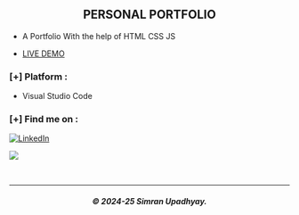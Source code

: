 


<h2 align="center"> PERSONAL PORTFOLIO </h2>

- A Portfolio With the help of HTML CSS JS

- <a href="https://as2509x-oibsip.netlify.app/task-2/">LIVE DEMO </a>

### [+] Platform :

- Visual Studio Code

### [+] Find me on :

[![LinkedIn](https://img.shields.io/badge/LinkedIn-SIMRANUPADHYAY26-blue?style=for-the-badge&logo=linkedin)](https://www.linkedin.com/in/simran-upadhyay26)


<a href="mailto:simranupadhyay17@gmail.com" target="_blank"><img src="https://img.shields.io/badge/Gmail-simranupadhyay17-blue?style=for-the-badge&logo=gmail"></a>

</br>

---

<h5 align='center'>© 2024-25 Simran Upadhyay.</h5>





<!---
SimranUpadhyay26/SimranUpadhyay26 is a ✨ special ✨ repository because its `README.md` (this file) appears on your GitHub profile.
You can click the Preview link to take a look at your changes.
--->
